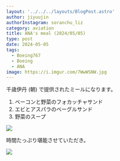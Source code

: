 ```yaml
---
layout: '../../../layouts/BlogPost.astro'
author: jiyuujin
authorInstagram: soranchu_liz
category: aviation
title: ANA's meal (2024/05/05)
type: post
date: 2024-05-05
tags:
  - Boeing767
  - Boeing
  - ANA
image: https://i.imgur.com/7WwWSNW.jpg
---
```


千歳伊丹 (朝) で提供されたミールになります。

1. ベーコンと野菜のフォカッチャサンド
2. エビとアスパラのベーグルサンド
3. 野菜のスープ

![](/assets/img/20240505/kinaishoku_1.JPG)

時間たっぷり堪能させていただき。

![](/assets/img/20240505/kinaishoku_2.JPG)
